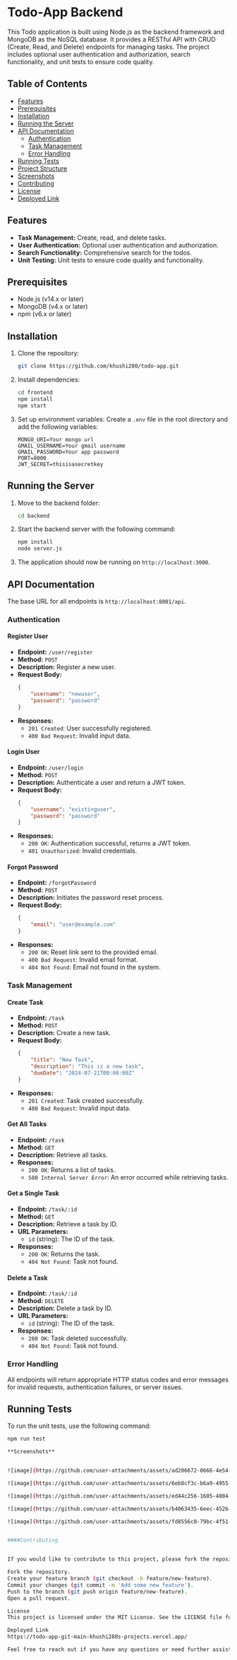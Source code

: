 # Todo-App Backend

This Todo application is built using Node.js as the backend framework and MongoDB as the NoSQL database. It provides a RESTful API with CRUD (Create, Read, and Delete) endpoints for managing tasks. The project includes optional user authentication and authorization, search functionality, and unit tests to ensure code quality.

## Table of Contents

- [Features](#features)
- [Prerequisites](#prerequisites)
- [Installation](#installation)
- [Running the Server](#running-the-server)
- [API Documentation](#api-documentation)
  - [Authentication](#authentication)
  - [Task Management](#task-management)
  - [Error Handling](#error-handling)
- [Running Tests](#running-tests)
- [Project Structure](#project-structure)
- [Screenshots](#screenshots)
- [Contributing](#contributing)
- [License](#license)
- [Deployed Link](#deployed-link)

## Features

- **Task Management:** Create, read, and delete tasks.
- **User Authentication:** Optional user authentication and authorization.
- **Search Functionality:** Comprehensive search for the todos.
- **Unit Testing:** Unit tests to ensure code quality and functionality.

## Prerequisites

- Node.js (v14.x or later)
- MongoDB (v4.x or later)
- npm (v6.x or later)

## Installation

1. Clone the repository:
    ```sh
    git clone https://github.com/khushi280/todo-app.git
    ```

2. Install dependencies:
    ```sh
    cd frontend
    npm install
    npm start
    ```

3. Set up environment variables:
    Create a `.env` file in the root directory and add the following variables:
    ```env
    MONGO_URI=Your mongo url
    GMAIL_USERNAME=Your gmail username
    GMAIL_PASSWORD=Your app password
    PORT=8000
    JWT_SECRET=thisisasecretkey
    ```

## Running the Server

1. Move to the backend folder:
    ```sh
    cd backend
    ```

2. Start the backend server with the following command:
    ```sh
    npm install
    node server.js
    ```

3. The application should now be running on `http://localhost:3000`.

## API Documentation

The base URL for all endpoints is `http://localhost:8001/api`.

### Authentication

#### Register User

- **Endpoint:** `/user/register`
- **Method:** `POST`
- **Description:** Register a new user.
- **Request Body:**
    ```json
    {
        "username": "newuser",
        "password": "password"
    }
    ```
- **Responses:**
  - `201 Created`: User successfully registered.
  - `400 Bad Request`: Invalid input data.

#### Login User

- **Endpoint:** `/user/login`
- **Method:** `POST`
- **Description:** Authenticate a user and return a JWT token.
- **Request Body:**
    ```json
    {
        "username": "existinguser",
        "password": "password"
    }
    ```
- **Responses:**
  - `200 OK`: Authentication successful, returns a JWT token.
  - `401 Unauthorized`: Invalid credentials.

#### Forgot Password

- **Endpoint:** `/forgotPassword`
- **Method:** `POST`
- **Description:** Initiates the password reset process.
- **Request Body:**
    ```json
    {
        "email": "user@example.com"
    }
    ```
- **Responses:**
  - `200 OK`: Reset link sent to the provided email.
  - `400 Bad Request`: Invalid email format.
  - `404 Not Found`: Email not found in the system.

### Task Management

#### Create Task

- **Endpoint:** `/task`
- **Method:** `POST`
- **Description:** Create a new task.
- **Request Body:**
    ```json
    {
        "title": "New Task",
        "description": "This is a new task",
        "dueDate": "2024-07-21T00:00:00Z"
    }
    ```
- **Responses:**
  - `201 Created`: Task created successfully.
  - `400 Bad Request`: Invalid input data.

#### Get All Tasks

- **Endpoint:** `/task`
- **Method:** `GET`
- **Description:** Retrieve all tasks.
- **Responses:**
  - `200 OK`: Returns a list of tasks.
  - `500 Internal Server Error`: An error occurred while retrieving tasks.

#### Get a Single Task

- **Endpoint:** `/task/:id`
- **Method:** `GET`
- **Description:** Retrieve a task by ID.
- **URL Parameters:**
  - `id` (string): The ID of the task.
- **Responses:**
  - `200 OK`: Returns the task.
  - `404 Not Found`: Task not found.

#### Delete a Task

- **Endpoint:** `/task/:id`
- **Method:** `DELETE`
- **Description:** Delete a task by ID.
- **URL Parameters:**
  - `id` (string): The ID of the task.
- **Responses:**
  - `200 OK`: Task deleted successfully.
  - `404 Not Found`: Task not found.

### Error Handling

All endpoints will return appropriate HTTP status codes and error messages for invalid requests, authentication failures, or server issues.

## Running Tests

To run the unit tests, use the following command:
```sh
npm run test

**Screenshots**


![image](https://github.com/user-attachments/assets/ad206672-0666-4e54-b26f-2964c9bcfbd9)

![image](https://github.com/user-attachments/assets/6eb8cf3c-b6a9-4955-9a8a-eefe5fe82082)

![image](https://github.com/user-attachments/assets/ed44c256-1605-4004-8e96-f9a38d24be95)

![image](https://github.com/user-attachments/assets/b4063435-6eec-452b-8e42-80de8e3c36b8)

![image](https://github.com/user-attachments/assets/fd8556c0-79bc-4f51-8b0e-8c3a1109c92c)


####Contributing


If you would like to contribute to this project, please fork the repository and create a pull request with your changes. Make sure to update tests as appropriate.

Fork the repository.
Create your feature branch (git checkout -b feature/new-feature).
Commit your changes (git commit -m 'Add some new feature').
Push to the branch (git push origin feature/new-feature).
Open a pull request.

License
This project is licensed under the MIT License. See the LICENSE file for details.

Deployed Link
https://todo-app-git-main-khushi280s-projects.vercel.app/

Feel free to reach out if you have any questions or need further assistance. Enjoy building with the Todo application!
